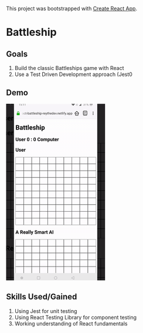 This project was bootstrapped with [Create React App](https://github.com/facebook/create-react-app).

# Battleship

## Goals
1. Build the classic Battleships game with React
2. Use a Test Driven Development approach (Jest0

## Demo
![Battleship Demo](demo/battleship-demo.gif)

## Skills Used/Gained
1. Using Jest for unit testing 
2. Using React Testing Library for component testing
3. Working understanding of React fundamentals

